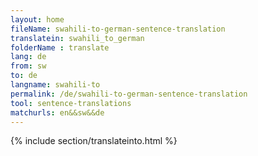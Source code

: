 ```yaml
---
layout: home
fileName: swahili-to-german-sentence-translation
translatein: swahili_to_german
folderName : translate
lang: de
from: sw
to: de
langname: swahili-to
permalink: /de/swahili-to-german-sentence-translation
tool: sentence-translations
matchurls: en&&sw&&de
---
```

{% include section/translateinto.html %}

